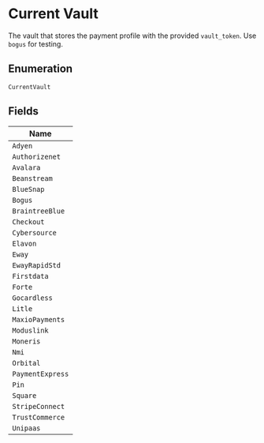 
# Current Vault

The vault that stores the payment profile with the provided `vault_token`. Use `bogus` for testing.

## Enumeration

`CurrentVault`

## Fields

| Name |
|  --- |
| `Adyen` |
| `Authorizenet` |
| `Avalara` |
| `Beanstream` |
| `BlueSnap` |
| `Bogus` |
| `BraintreeBlue` |
| `Checkout` |
| `Cybersource` |
| `Elavon` |
| `Eway` |
| `EwayRapidStd` |
| `Firstdata` |
| `Forte` |
| `Gocardless` |
| `Litle` |
| `MaxioPayments` |
| `Moduslink` |
| `Moneris` |
| `Nmi` |
| `Orbital` |
| `PaymentExpress` |
| `Pin` |
| `Square` |
| `StripeConnect` |
| `TrustCommerce` |
| `Unipaas` |

